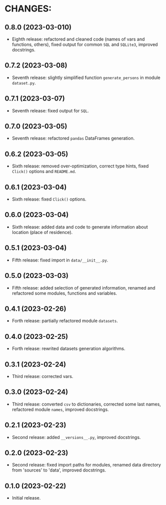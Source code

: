 # CHANGES:

## 0.8.0 (2023-03-010)

- Eighth release: refactored and cleaned code (names of vars and functions, others), fixed output for common `SQL` and `SQLite3`, improved docstrings.

## 0.7.2 (2023-03-08)

- Seventh release: slightly simplified function `generate_persons` in module `dataset.py`.

## 0.7.1 (2023-03-07)

- Seventh release: fixed output for `SQL`.

## 0.7.0 (2023-03-05)

- Seventh release: refactored `pandas` DataFrames generation.

## 0.6.2 (2023-03-05)

- Sixth release: removed over-optimization, correct type hints, fixed `Click()` options and `README.md`.

## 0.6.1 (2023-03-04)

- Sixth release: fixed `Click()` options.

## 0.6.0 (2023-03-04)

- Sixth release: added data and code to generate information about location (place of residence).

## 0.5.1 (2023-03-04)

- Fifth release: fixed import in `data/__init__.py`.

## 0.5.0 (2023-03-03)

- Fifth release: added selection of generated information, renamed and refactored some modules, functions and variables.

## 0.4.1 (2023-02-26)

- Forth release: partially refactored module `datasets`.

## 0.4.0 (2023-02-25)

- Forth release: rewrited datasets generation algorithms.

## 0.3.1 (2023-02-24)

- Third release: corrected vars.

## 0.3.0 (2023-02-24)

- Third release: converted `csv` to dictionaries, corrected some last names, refactored module `names`, improved docstrings.

## 0.2.1 (2023-02-23)

- Second release: added `__versions__.py`, improved docstrings.

## 0.2.0 (2023-02-23)

- Second release: fixed import paths for modules, renamed data directory from 'sources' to 'data', improved docstrings.

## 0.1.0 (2023-02-22)

- Initial release.
